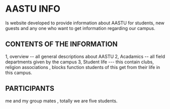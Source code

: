 # AASTU INFO 

Is website developed to provide information about AASTU for students, new guests and any one who want to get information regarding our campus.

## CONTENTS OF THE INFORMATION

 1, overview -- all general descriptions about AASTU
 2, Acadamics -- all field departments given by the campus
 3, Student life --- this contain clubs, religion associations , blocks function students of this get from their life in this campus.

##  PARTICIPANTS

me and my group mates , totally we are five students.
